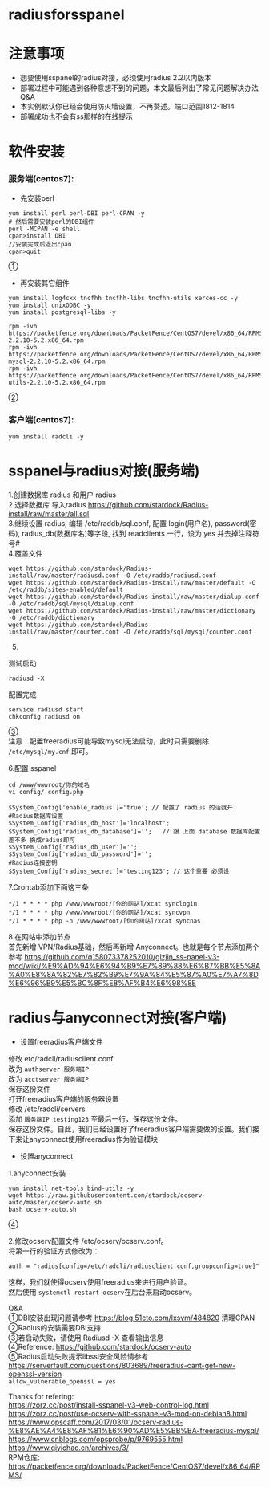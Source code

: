 # radiusforsspanel  


# 注意事项  
* 想要使用sspanel的radius对接，必须使用radius 2.2以内版本  
* 部署过程中可能遇到各种意想不到的问题，本文最后列出了常见问题解决办法 Q&A  
* 本实例默认你已经会使用防火墙设置，不再赘述。端口范围1812-1814
* 部署成功也不会有ss那样的在线提示  

# 软件安装  

### 服务端(centos7):  

* 先安装perl  
```  
yum install perl perl-DBI perl-CPAN -y
# 然后需要安装perl的DBI组件
perl -MCPAN -e shell
cpan>install DBI
//安装完成后退出cpan
cpan>quit
```  
①  
* 再安装其它组件  
```
yum install log4cxx tncfhh tncfhh-libs tncfhh-utils xerces-cc -y
yum install unixODBC -y
yum install postgresql-libs -y
```

```
rpm -ivh https://packetfence.org/downloads/PacketFence/CentOS7/devel/x86_64/RPMS/freeradius-2.2.10-5.2.x86_64.rpm
rpm -ivh https://packetfence.org/downloads/PacketFence/CentOS7/devel/x86_64/RPMS/freeradius-mysql-2.2.10-5.2.x86_64.rpm
rpm -ivh https://packetfence.org/downloads/PacketFence/CentOS7/devel/x86_64/RPMS/freeradius-utils-2.2.10-5.2.x86_64.rpm
```
②

### 客户端(centos7):  
```
yum install radcli -y
```

# sspanel与radius对接(服务端)  

1.创建数据库 radius 和用户 radius  
2.选择数据库 导入radius  https://github.com/stardock/Radius-install/raw/master/all.sql  
3.继续设置 radius, 编辑 /etc/raddb/sql.conf, 配置 login(用户名), password(密码), radius_db(数据库名)等字段, 找到 readclients 一行，设为 yes 并去掉注释符号#    
4.覆盖文件  
```  
wget https://github.com/stardock/Radius-install/raw/master/radiusd.conf -O /etc/raddb/radiusd.conf
wget https://github.com/stardock/Radius-install/raw/master/default -O /etc/raddb/sites-enabled/default
wget https://github.com/stardock/Radius-install/raw/master/dialup.conf -O /etc/raddb/sql/mysql/dialup.conf
wget https://github.com/stardock/Radius-install/raw/master/dictionary -O /etc/raddb/dictionary
wget https://github.com/stardock/Radius-install/raw/master/counter.conf -O /etc/raddb/sql/mysql/counter.conf
```  
5.   
测试启动  
```  
radiusd -X
```  
配置完成  
```
service radiusd start
chkconfig radiusd on
```  
③  
注意：配置freeradius可能导致mysql无法启动，此时只需要删除 `/etc/mysql/my.cnf` 即可。  

6.配置 sspanel
```
cd /www/wwwroot/你的域名
vi config/.config.php
```

```
$System_Config['enable_radius']='true'; // 配置了 radius 的话就开
#Radius数据库设置
$System_Config['radius_db_host']='localhost';
$System_Config['radius_db_database']='';   // 跟 上面 database 数据库配置差不多 换成radius即可
$System_Config['radius_db_user']='';
$System_Config['radius_db_password']='';
#Radius连接密钥
$System_Config['radius_secret']='testing123'; // 这个重要 必须设
```

7.Crontab添加下面这三条
```  
*/1 * * * * php /www/wwwroot/[你的网站]/xcat synclogin
*/1 * * * * php /www/wwwroot/[你的网站]/xcat syncvpn
*/1 * * * * php -n /www/wwwroot/[你的网站]/xcat syncnas
```  

8.在网站中添加节点  
首先新增 VPN/Radius基础，然后再新增 Anyconnect。也就是每个节点添加两个  
参考 https://github.com/q158073378252010/glzjin_ss-panel-v3-mod/wiki/%E9%AD%94%E6%94%B9%E7%89%88%E6%B7%BB%E5%8A%A0%E8%8A%82%E7%82%B9%E7%9A%84%E5%87%A0%E7%A7%8D%E6%96%B9%E5%BC%8F%E8%AF%B4%E6%98%8E  

# radius与anyconnect对接(客户端)  

* 设置freeradius客户端文件

修改 etc/radcli/radiusclient.conf  
改为 `authserver 服务端IP`  
改为 `acctserver 服务端IP`  
保存这份文件  
打开freeradius客户端的服务器设置  
修改 /etc/radcli/servers  
添加 `服务端IP testing123` 至最后一行，保存这份文件。  
保存这份文件。自此，我们已经设置好了freeradius客户端需要做的设置。我们接下来让anyconnect使用freeradius作为验证模块  


* 设置anyconnect

1.anyconnect安装
```  
yum install net-tools bind-utils -y
wget https://raw.githubusercontent.com/stardock/ocserv-auto/master/ocserv-auto.sh
bash ocserv-auto.sh
```  
④

2.修改ocserv配置文件 /etc/ocserv/ocserv.conf。  
将第一行的验证方式修改为：  
```
auth = "radius[config=/etc/radcli/radiusclient.conf,groupconfig=true]"
```
这样，我们就使得ocserv使用freeradius来进行用户验证。  
然后使用 `systemctl restart ocserv`在后台来启动ocserv。  


Q&A  
①DBI安装出现问题请参考 https://blog.51cto.com/lxsym/484820 清理CPAN  
②Radius的安装需要DBi支持  
③若启动失败，请使用 Radiusd -X 查看输出信息  
④Reference: https://github.com/stardock/ocserv-auto  
⑤Radius启动失败提示libssl安全风险请参考 https://serverfault.com/questions/803689/freeradius-cant-get-new-openssl-version  
`allow_vulnerable_openssl = yes`  

Thanks for refering:  
https://zorz.cc/post/install-sspanel-v3-web-control-log.html  
https://zorz.cc/post/use-ocserv-with-sspanel-v3-mod-on-debian8.html  
https://www.opscaff.com/2017/03/01/ocserv-radius-%E8%AE%A4%E8%AF%81%E6%90%AD%E5%BB%BA-freeradius-mysql/  
https://www.cnblogs.com/opsprobe/p/9769555.html  
https://www.qiyichao.cn/archives/3/  
RPM仓库: https://packetfence.org/downloads/PacketFence/CentOS7/devel/x86_64/RPMS/  
